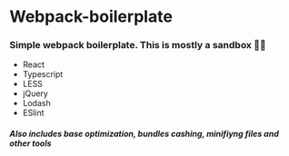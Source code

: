 # Webpack-boilerplate
### Simple webpack boilerplate. This is mostly a sandbox :mechanic:

- React
- Typescript
- LESS
- jQuery
- Lodash
- ESlint
##### Also includes base optimization, bundles cashing, minifiyng files and other tools
